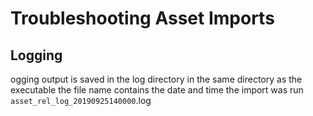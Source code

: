 # Troubleshooting Asset Imports

## Logging

ogging output is saved in the log directory in the same directory as the executable the file name contains the date and time the import was run ``asset_rel_log_20190925140000``.log 